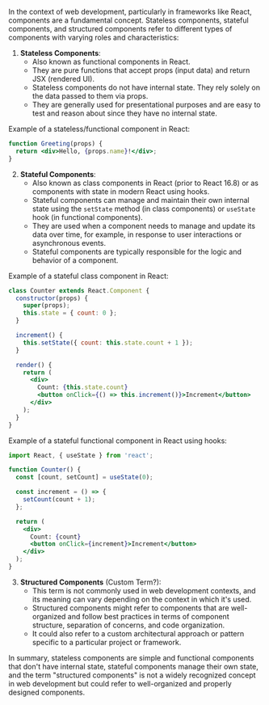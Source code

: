 In the context of web development, particularly in frameworks like React, components are a fundamental concept. Stateless components, stateful components, and structured components refer to different types of components with varying roles and characteristics:

1. **Stateless Components**:
   - Also known as functional components in React.
   - They are pure functions that accept props (input data) and return JSX (rendered UI).
   - Stateless components do not have internal state. They rely solely on the data passed to them via props.
   - They are generally used for presentational purposes and are easy to test and reason about since they have no internal state.

Example of a stateless/functional component in React:

```jsx
function Greeting(props) {
  return <div>Hello, {props.name}!</div>;
}
```

2. **Stateful Components**:
   - Also known as class components in React (prior to React 16.8) or as components with state in modern React using hooks.
   - Stateful components can manage and maintain their own internal state using the `setState` method (in class components) or `useState` hook (in functional components).
   - They are used when a component needs to manage and update its data over time, for example, in response to user interactions or asynchronous events.
   - Stateful components are typically responsible for the logic and behavior of a component.

Example of a stateful class component in React:

```jsx
class Counter extends React.Component {
  constructor(props) {
    super(props);
    this.state = { count: 0 };
  }

  increment() {
    this.setState({ count: this.state.count + 1 });
  }

  render() {
    return (
      <div>
        Count: {this.state.count}
        <button onClick={() => this.increment()}>Increment</button>
      </div>
    );
  }
}
```

Example of a stateful functional component in React using hooks:

```jsx
import React, { useState } from 'react';

function Counter() {
  const [count, setCount] = useState(0);

  const increment = () => {
    setCount(count + 1);
  };

  return (
    <div>
      Count: {count}
      <button onClick={increment}>Increment</button>
    </div>
  );
}
```

3. **Structured Components** (Custom Term?):
   - This term is not commonly used in web development contexts, and its meaning can vary depending on the context in which it's used.
   - Structured components might refer to components that are well-organized and follow best practices in terms of component structure, separation of concerns, and code organization.
   - It could also refer to a custom architectural approach or pattern specific to a particular project or framework.

In summary, stateless components are simple and functional components that don't have internal state, stateful components manage their own state, and the term "structured components" is not a widely recognized concept in web development but could refer to well-organized and properly designed components.